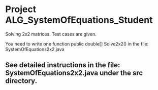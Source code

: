 # Project ALG_SystemOfEquations_Student

Solving 2x2 matrices.
Test cases are given.

You need to write one function
  public double[] Solve2x2()
in the file:
  SystemOfEquations2x2.java


See detailed instructions in the file:
SystemOfEquations2x2.java
under the src directory.
---


